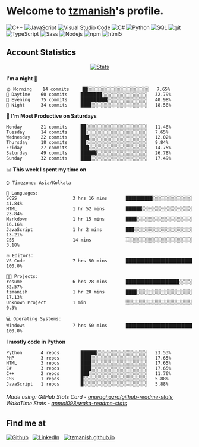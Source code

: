# Welcome to [tzmanish](https://tzmanish.github.io/)'s profile.

<p>
    <img alt="C++" src="https://img.shields.io/badge/-C%2B%2B-00427e?style=flat-square&logo=C%2B%2B&logoColor=white" />
    <img alt="JavaScript" src="https://img.shields.io/badge/-JavaScript-e19f2a?style=flat-square&logo=JavaScript&logoColor=white" />
    <img alt="Visual Studio Code" src="https://img.shields.io/badge/-Visual%20Studio%20Code-0176c5?style=flat-square&logo=visual-studio-code&logoColor=white" />
    <img alt="C#" src="https://img.shields.io/badge/-C%23-2f0073?style=flat-square&logo=C%2B%2B&logoColor=white" />
    <img alt="Python" src="https://img.shields.io/badge/-Python-356c9c?style=flat-square&logo=python&logoColor=white" />
    <img alt="SQL" src="https://img.shields.io/badge/-SQL-de8a03?style=flat-square&logo=mysql&logoColor=white" />
    <img alt="git" src="https://img.shields.io/badge/-Git-e94f32?style=flat-square&logo=git&logoColor=white" />
    <img alt="TypeScript" src="https://img.shields.io/badge/-TypeScript-0077c6?style=flat-square&logo=typescript&logoColor=white" />
    <img alt="Sass" src="https://img.shields.io/badge/-Sass-c76496?style=flat-square&logo=sass&logoColor=white" />
    <img alt="Nodejs" src="https://img.shields.io/badge/-Nodejs-519a41?style=flat-square&logo=Node.js&logoColor=white" />
    <img alt="npm" src="https://img.shields.io/badge/-NPM-c53635?style=flat-square&logo=npm&logoColor=white" />
    <img alt="html5" src="https://img.shields.io/badge/-HTML5-de4b25?style=flat-square&logo=html5&logoColor=white" />
</p>

## Account Statistics

<p align="center"> <a href="https://github-readme-stats.vercel.app/api?username=tzmanish&include_all_commits=true&count_private=true">
    <img src="https://github-readme-stats.vercel.app/api?username=tzmanish&include_all_commits=true&count_private=true&hide=stars,prs&show_icons=true&hide_title=true" alt="Stats" style="max-width:100%">
</a> </p>

<!--START_SECTION:waka-->
**I'm a night 🦉** 

```text
🌞 Morning    14 commits     ██░░░░░░░░░░░░░░░░░░░░░░░   7.65% 
🌆 Daytime    60 commits     ████████░░░░░░░░░░░░░░░░░   32.79% 
🌃 Evening    75 commits     ██████████░░░░░░░░░░░░░░░   40.98% 
🌙 Night      34 commits     ████░░░░░░░░░░░░░░░░░░░░░   18.58%

```
📅 **I'm Most Productive on Saturdays** 

```text
Monday       21 commits     ██░░░░░░░░░░░░░░░░░░░░░░░   11.48% 
Tuesday      14 commits     ██░░░░░░░░░░░░░░░░░░░░░░░   7.65% 
Wednesday    22 commits     ███░░░░░░░░░░░░░░░░░░░░░░   12.02% 
Thursday     18 commits     ██░░░░░░░░░░░░░░░░░░░░░░░   9.84% 
Friday       27 commits     ███░░░░░░░░░░░░░░░░░░░░░░   14.75% 
Saturday     49 commits     ██████░░░░░░░░░░░░░░░░░░░   26.78% 
Sunday       32 commits     ████░░░░░░░░░░░░░░░░░░░░░   17.49%

```


📊 **This week I spent my time on** 

```text
⌚︎ Timezone: Asia/Kolkata

💬 Languages: 
SCSS                     3 hrs 16 mins       ██████████░░░░░░░░░░░░░░░   41.84% 
HTML                     1 hr 52 mins        ██████░░░░░░░░░░░░░░░░░░░   23.84% 
Markdown                 1 hr 15 mins        ████░░░░░░░░░░░░░░░░░░░░░   16.16% 
JavaScript               1 hr 2 mins         ███░░░░░░░░░░░░░░░░░░░░░░   13.21% 
CSS                      14 mins             ░░░░░░░░░░░░░░░░░░░░░░░░░   3.18%

🔥 Editors: 
VS Code                  7 hrs 50 mins       █████████████████████████   100.0%

🐱‍💻 Projects: 
resume                   6 hrs 28 mins       ████████████████████░░░░░   82.57% 
tzmanish                 1 hr 20 mins        ████░░░░░░░░░░░░░░░░░░░░░   17.13% 
Unknown Project          1 min               ░░░░░░░░░░░░░░░░░░░░░░░░░   0.3%

💻 Operating Systems: 
Windows                  7 hrs 50 mins       █████████████████████████   100.0%

```

**I mostly code in Python** 

```text
Python       4 repos        ██████░░░░░░░░░░░░░░░░░░░   23.53% 
PHP          3 repos        ████░░░░░░░░░░░░░░░░░░░░░   17.65% 
HTML         3 repos        ████░░░░░░░░░░░░░░░░░░░░░   17.65% 
C#           3 repos        ████░░░░░░░░░░░░░░░░░░░░░   17.65% 
C++          2 repos        ███░░░░░░░░░░░░░░░░░░░░░░   11.76% 
CSS          1 repos        █░░░░░░░░░░░░░░░░░░░░░░░░   5.88% 
JavaScript   1 repos        █░░░░░░░░░░░░░░░░░░░░░░░░   5.88%

```



<!--END_SECTION:waka-->

###### Made using: GitHub Stats Card - [anuraghazra/github-readme-stats](https://github.com/anuraghazra/github-readme-stats), WakaTime Stats - [anmol098/waka-readme-stats](https://github.com/anmol098/waka-readme-stats)

## Find me at

[![Github](https://img.shields.io/badge/github-tzmanish-black?logo=github&style=for-the-badge)](https://github.com/tzmanish)
&nbsp;
[![LinkedIn](https://img.shields.io/badge/linkedin-tzman-0077b5?logo=linkedin&style=for-the-badge)](https://www.linkedin.com/in/tzman)
&nbsp;
[![tzmanish.github.io](https://img.shields.io/badge/resume-tzmanish.github.io-red?logo=internet%20explorer&style=for-the-badge)](https://tzmanish.github.io)
